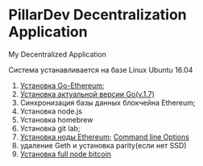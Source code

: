 # PillarDev Decentralization Application
My Decentralized Application

Система устанавливается на базе Linux Ubuntu 16.04
1) [Установка Go-Ethereum](https://geth.ethereum.org/install/);
2) [Установка актуальной версии Go(v.1.7)](https://medium.com/@patdhlk/how-to-install-go-1-8-on-ubuntu-16-04-710967aa53c9)
3) Синхронизация базы данных блокчейна Ethereum;
4) Установка node.js
5) Установка homebrew
6) Установка git lab;
7) [Установка ноды Ethereum;](https://coin-lab.com/ethereum-glava-2-ustanovka-i-zapusk-nody/#gl21) [Command line Options](https://github.com/ethereum/go-ethereum/wiki/Command-Line-Options)
8) удаление Geth и установка parity(если нет SSD)
9) [Установка full node bitcoin](https://bitcoin.org/en/full-node#ubuntu-1610)
